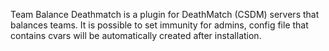 Team Balance Deathmatch is a plugin for DeathMatch (CSDM) servers that balances teams. It is possible to set immunity for admins, config file that contains cvars will be automatically created after installation.
